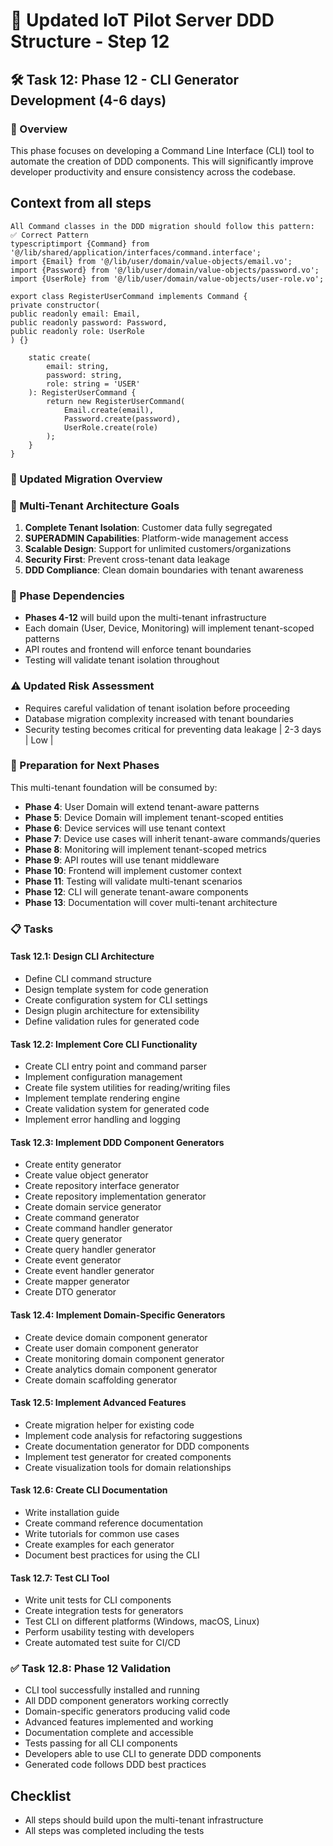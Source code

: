 # 🚀 Updated IoT Pilot Server DDD Structure - Step 12

## 🛠️ Task 12: Phase 12 - CLI Generator Development (4-6 days)

### 🎯 Overview
This phase focuses on developing a Command Line Interface (CLI) tool to automate the creation of DDD components. This will significantly improve developer productivity and ensure consistency across the codebase.

## Context from all steps

```
All Command classes in the DDD migration should follow this pattern:
✅ Correct Pattern
typescriptimport {Command} from '@/lib/shared/application/interfaces/command.interface';
import {Email} from '@/lib/user/domain/value-objects/email.vo';
import {Password} from '@/lib/user/domain/value-objects/password.vo';
import {UserRole} from '@/lib/user/domain/value-objects/user-role.vo';

export class RegisterUserCommand implements Command {
private constructor(
public readonly email: Email,
public readonly password: Password,
public readonly role: UserRole
) {}

    static create(
        email: string,
        password: string,
        role: string = 'USER'
    ): RegisterUserCommand {
        return new RegisterUserCommand(
            Email.create(email),
            Password.create(password),
            UserRole.create(role)
        );
    }
}
```

### 🎯 Updated Migration Overview

### 🏢 Multi-Tenant Architecture Goals

1. **Complete Tenant Isolation**: Customer data fully segregated
2. **SUPERADMIN Capabilities**: Platform-wide management access
3. **Scalable Design**: Support for unlimited customers/organizations
4. **Security First**: Prevent cross-tenant data leakage
5. **DDD Compliance**: Clean domain boundaries with tenant awareness

### 🔄 Phase Dependencies

- **Phases 4-12** will build upon the multi-tenant infrastructure
- Each domain (User, Device, Monitoring) will implement tenant-scoped patterns
- API routes and frontend will enforce tenant boundaries
- Testing will validate tenant isolation throughout

### ⚠️ Updated Risk Assessment

- Requires careful validation of tenant isolation before proceeding
- Database migration complexity increased with tenant boundaries
- Security testing becomes critical for preventing data leakage               | 2-3 days | Low        |

### 🔄 Preparation for Next Phases

This multi-tenant foundation will be consumed by:
- **Phase 4**: User Domain will extend tenant-aware patterns
- **Phase 5**: Device Domain will implement tenant-scoped entities
- **Phase 6**: Device services will use tenant context
- **Phase 7**: Device use cases will inherit tenant-aware commands/queries
- **Phase 8**: Monitoring will implement tenant-scoped metrics
- **Phase 9**: API routes will use tenant middleware
- **Phase 10**: Frontend will implement customer context
- **Phase 11**: Testing will validate multi-tenant scenarios
- **Phase 12**: CLI will generate tenant-aware components
- **Phase 13**: Documentation will cover multi-tenant architecture

### 📋 Tasks

#### Task 12.1: Design CLI Architecture
- Define CLI command structure
- Design template system for code generation
- Create configuration system for CLI settings
- Design plugin architecture for extensibility
- Define validation rules for generated code

#### Task 12.2: Implement Core CLI Functionality
- Create CLI entry point and command parser
- Implement configuration management
- Create file system utilities for reading/writing files
- Implement template rendering engine
- Create validation system for generated code
- Implement error handling and logging

#### Task 12.3: Implement DDD Component Generators
- Create entity generator
- Create value object generator
- Create repository interface generator
- Create repository implementation generator
- Create domain service generator
- Create command generator
- Create command handler generator
- Create query generator
- Create query handler generator
- Create event generator
- Create event handler generator
- Create mapper generator
- Create DTO generator

#### Task 12.4: Implement Domain-Specific Generators
- Create device domain component generator
- Create user domain component generator
- Create monitoring domain component generator
- Create analytics domain component generator
- Create domain scaffolding generator

#### Task 12.5: Implement Advanced Features
- Create migration helper for existing code
- Implement code analysis for refactoring suggestions
- Create documentation generator for DDD components
- Implement test generator for created components
- Create visualization tools for domain relationships

#### Task 12.6: Create CLI Documentation
- Write installation guide
- Create command reference documentation
- Write tutorials for common use cases
- Create examples for each generator
- Document best practices for using the CLI

#### Task 12.7: Test CLI Tool
- Write unit tests for CLI components
- Create integration tests for generators
- Test CLI on different platforms (Windows, macOS, Linux)
- Perform usability testing with developers
- Create automated test suite for CI/CD

### ✅ Task 12.8: Phase 12 Validation
- CLI tool successfully installed and running
- All DDD component generators working correctly
- Domain-specific generators producing valid code
- Advanced features implemented and working
- Documentation complete and accessible
- Tests passing for all CLI components
- Developers able to use CLI to generate DDD components
- Generated code follows DDD best practices

## Checklist
-  All steps should build upon the multi-tenant infrastructure
-  All steps was completed including the tests